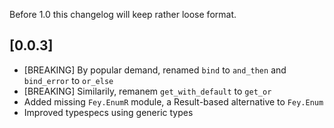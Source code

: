 Before 1.0 this changelog will keep rather loose format.

## [0.0.3]
* [BREAKING] By popular demand, renamed `bind` to `and_then` and `bind_error` to `or_else`
* [BREAKING] Similarily, remanem `get_with_default` to `get_or`
* Added missing `Fey.EnumR` module, a Result-based alternative to `Fey.Enum`
* Improved typespecs using generic types
